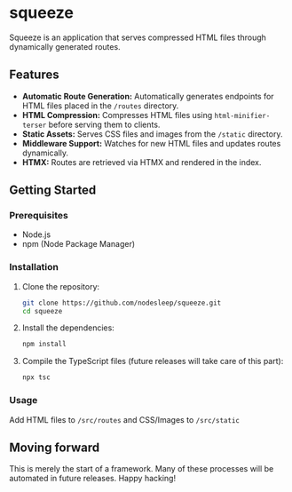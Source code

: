 # squeeze
Squeeze is an application that serves compressed HTML files through dynamically generated routes.

## Features

- **Automatic Route Generation:** Automatically generates endpoints for HTML files placed in the `/routes` directory.
- **HTML Compression:** Compresses HTML files using `html-minifier-terser` before serving them to clients.
- **Static Assets:** Serves CSS files and images from the `/static` directory.
- **Middleware Support:** Watches for new HTML files and updates routes dynamically.
- **HTMX:** Routes are retrieved via HTMX and rendered in the index.

## Getting Started

### Prerequisites

- Node.js
- npm (Node Package Manager)

### Installation

1. Clone the repository:

   ```bash
   git clone https://github.com/nodesleep/squeeze.git
   cd squeeze

2. Install the dependencies:

   ```bash
   npm install

3. Compile the TypeScript files (future releases will take care of this part):

   ```bash
   npx tsc

### Usage

Add HTML files to `/src/routes` and CSS/Images to `/src/static`

## Moving forward
This is merely the start of a framework. Many of these processes will be automated in future releases. Happy hacking!
